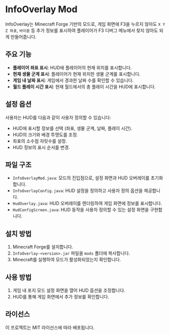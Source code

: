 # InfoOverlay Mod

InfoOverlay는 Minecraft Forge 기반의 모드로, 게임 화면에 F3을 누르지 않아도 `X Y Z 좌표`, `바이옴` 등 추가 정보를 표시하여 플레이어가 F3 디버그 메뉴에서 찾지 않아도 되게 만들어줍니다.

## 주요 기능
- **플레이어 좌표 표시**: HUD에 플레이어의 현재 위치를 표시합니다.
- **현재 생물 군계 표시**: 플레이어가 현재 위치한 생물 군계를 표시합니다.
- **게임 내 날짜 표시**: 게임에서 경과한 날짜 수를 확인할 수 있습니다.
- **월드 플레이 시간 표시**: 현재 월드에서의 총 플레이 시간을 HUD에 표시합니다.

## 설정 옵션
사용자는 HUD를 다음과 같이 사용자 정의할 수 있습니다:
- HUD에 표시할 정보를 선택 (좌표, 생물 군계, 날짜, 플레이 시간).
- HUD의 크기와 배경 투명도를 조정.
- 좌표의 소수점 자릿수를 설정.
- HUD 정보의 표시 순서를 변경.

## 파일 구조
- `InfoOverlayMod.java`: 모드의 진입점으로, 설정 화면과 HUD 오버레이를 초기화합니다.
- `InfoOverlayConfig.java`: HUD 설정을 정의하고 사용자 정의 옵션을 제공합니다.
- `HudOverlay.java`: HUD 오버레이를 렌더링하여 게임 화면에 정보를 표시합니다.
- `HudConfigScreen.java`: HUD 동작을 사용자 정의할 수 있는 설정 화면을 구현합니다.

## 설치 방법
1. Minecraft Forge를 설치합니다.
2. `InfoOverlay-<version>.jar` 파일을 `mods` 폴더에 복사합니다.
3. Minecraft를 실행하여 모드가 활성화되었는지 확인합니다.

## 사용 방법
1. 게임 내 포지 모드 설정 화면을 열어 HUD 옵션을 조정합니다.
2. HUD를 통해 게임 화면에서 추가 정보를 확인합니다.

## 라이선스
이 프로젝트는 MIT 라이선스에 따라 배포됩니다.
